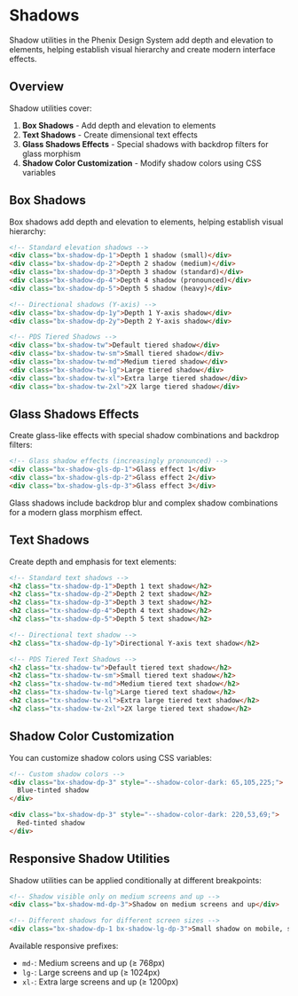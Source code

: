 # Shadows

Shadow utilities in the Phenix Design System add depth and elevation to elements, helping establish visual hierarchy and create modern interface effects.

## Overview

Shadow utilities cover:

1.  **Box Shadows** - Add depth and elevation to elements
2.  **Text Shadows** - Create dimensional text effects
3.  **Glass Shadows Effects** - Special shadows with backdrop filters for glass morphism
4.  **Shadow Color Customization** - Modify shadow colors using CSS variables

## Box Shadows

Box shadows add depth and elevation to elements, helping establish visual hierarchy:

```html
<!-- Standard elevation shadows -->
<div class="bx-shadow-dp-1">Depth 1 shadow (small)</div>
<div class="bx-shadow-dp-2">Depth 2 shadow (medium)</div>
<div class="bx-shadow-dp-3">Depth 3 shadow (standard)</div>
<div class="bx-shadow-dp-4">Depth 4 shadow (pronounced)</div>
<div class="bx-shadow-dp-5">Depth 5 shadow (heavy)</div>

<!-- Directional shadows (Y-axis) -->
<div class="bx-shadow-dp-1y">Depth 1 Y-axis shadow</div>
<div class="bx-shadow-dp-2y">Depth 2 Y-axis shadow</div>

<!-- PDS Tiered Shadows -->
<div class="bx-shadow-tw">Default tiered shadow</div>
<div class="bx-shadow-tw-sm">Small tiered shadow</div>
<div class="bx-shadow-tw-md">Medium tiered shadow</div>
<div class="bx-shadow-tw-lg">Large tiered shadow</div>
<div class="bx-shadow-tw-xl">Extra large tiered shadow</div>
<div class="bx-shadow-tw-2xl">2X large tiered shadow</div>
```

## Glass Shadows Effects

Create glass-like effects with special shadow combinations and backdrop filters:

```html
<!-- Glass shadow effects (increasingly pronounced) -->
<div class="bx-shadow-gls-dp-1">Glass effect 1</div>
<div class="bx-shadow-gls-dp-2">Glass effect 2</div>
<div class="bx-shadow-gls-dp-3">Glass effect 3</div>
```

Glass shadows include backdrop blur and complex shadow combinations for a modern glass morphism effect.

## Text Shadows

Create depth and emphasis for text elements:

```html
<!-- Standard text shadows -->
<h2 class="tx-shadow-dp-1">Depth 1 text shadow</h2>
<h2 class="tx-shadow-dp-2">Depth 2 text shadow</h2>
<h2 class="tx-shadow-dp-3">Depth 3 text shadow</h2>
<h2 class="tx-shadow-dp-4">Depth 4 text shadow</h2>
<h2 class="tx-shadow-dp-5">Depth 5 text shadow</h2>

<!-- Directional text shadow -->
<h2 class="tx-shadow-dp-1y">Directional Y-axis text shadow</h2>

<!-- PDS Tiered Text Shadows -->
<h2 class="tx-shadow-tw">Default tiered text shadow</h2>
<h2 class="tx-shadow-tw-sm">Small tiered text shadow</h2>
<h2 class="tx-shadow-tw-md">Medium tiered text shadow</h2>
<h2 class="tx-shadow-tw-lg">Large tiered text shadow</h2>
<h2 class="tx-shadow-tw-xl">Extra large tiered text shadow</h2>
<h2 class="tx-shadow-tw-2xl">2X large tiered text shadow</h2>
```

## Shadow Color Customization

You can customize shadow colors using CSS variables:

```html
<!-- Custom shadow colors -->
<div class="bx-shadow-dp-3" style="--shadow-color-dark: 65,105,225;">
  Blue-tinted shadow
</div>

<div class="bx-shadow-dp-3" style="--shadow-color-dark: 220,53,69;">
  Red-tinted shadow
</div>
```

## Responsive Shadow Utilities

Shadow utilities can be applied conditionally at different breakpoints:

```html
<!-- Shadow visible only on medium screens and up -->
<div class="bx-shadow-md-dp-3">Shadow on medium screens and up</div>

<!-- Different shadows for different screen sizes -->
<div class="bx-shadow-dp-1 bx-shadow-lg-dp-3">Small shadow on mobile, standard on large screens</div>
```

Available responsive prefixes:
- `md-`: Medium screens and up (≥ 768px)
- `lg-`: Large screens and up (≥ 1024px)
- `xl-`: Extra large screens and up (≥ 1200px) 